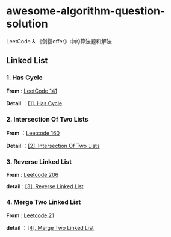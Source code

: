 # awesome-algorithm-question-solution
LeetCode &amp; 《剑指offer》中的算法题和解法



## Linked List



### 1. Has Cycle

**From** : [LeetCode 141](https://leetcode.com/problems/linked-list-cycle/description/)

**Detail** ：[[1]. Has Cycle](https://github.com/knightsj/awesome-algorithm-question-solution/tree/master/%5B1%5D.%20HasCircle)



### 2. Intersection Of Two Lists

**From** ：[Leetcode 160](https://leetcode.com/problems/intersection-of-two-linked-lists/description/)

**Detail** ：[[2]. Intersection Of Two Lists](https://github.com/knightsj/awesome-algorithm-question-solution/tree/master/%5B2%5D.%20IntersectionOfTwoLists)



### 3. Reverse Linked List

**From** : [Leetcode 206](https://leetcode.com/problems/reverse-linked-list/description/)

**detail** : [[3]. Reverse Linked List](https://github.com/knightsj/awesome-algorithm-question-solution/tree/master/%5B3%5D.%20ReverseLinkedList)



### 4. Merge Two Linked List

**From** : [Leetcode 21](https://leetcode.com/problems/merge-two-sorted-lists/description/)

**detail** ：[[4]. Merge Two Linked List](https://github.com/knightsj/awesome-algorithm-question-solution/tree/master/%5B4%5D.%20Merge%20Two%20Linked%20List)





